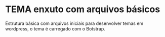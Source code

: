# TEMA enxuto com arquivos básicos
Estrutura  básica com arquivos iniciais para desenvolver temas em wordpress, o tema é carregado com o Botstrap.

